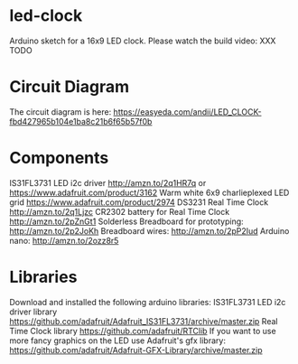 # led-clock
Arduino sketch for a 16x9 LED clock. Please watch the build video: XXX TODO 

# Circuit Diagram
The circuit diagram is here: https://easyeda.com/andii/LED_CLOCK-fbd427965b104e1ba8c21b6f65b57f0b

# Components
IS31FL3731 LED i2c driver http://amzn.to/2q1HR7q or https://www.adafruit.com/product/3162
Warm white 6x9 charlieplexed LED grid https://www.adafruit.com/product/2974
DS3231 Real Time Clock http://amzn.to/2q1Ljzc
CR2302 battery for Real Time Clock http://amzn.to/2pZnGt1
Solderless Breadboard for prototyping: http://amzn.to/2p2JoKh
Breadboard wires: http://amzn.to/2pP2Iud
Arduino nano: http://amzn.to/2ozz8r5

# Libraries
Download and installed the following arduino libraries:
IS31FL3731 LED i2c driver library https://github.com/adafruit/Adafruit_IS31FL3731/archive/master.zip
Real Time Clock library https://github.com/adafruit/RTClib
If you want to use more fancy graphics on the LED use Adafruit's gfx library: https://github.com/adafruit/Adafruit-GFX-Library/archive/master.zip


